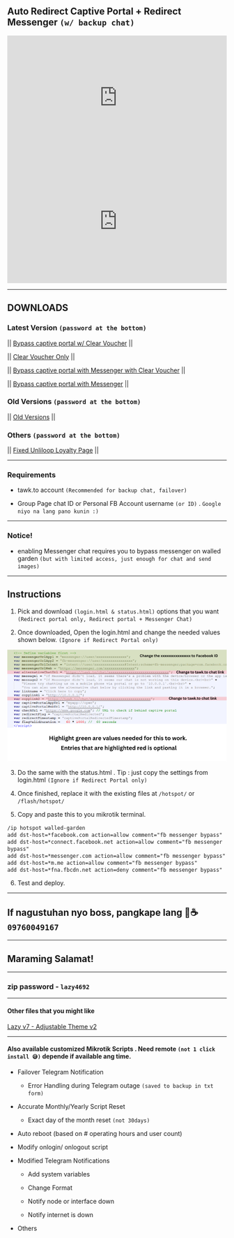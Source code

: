 ## Auto Redirect Captive Portal + Redirect Messenger `(w/ backup chat)`

<div class="video-container">
  <div class="video-wrapper">
    <iframe src="https://www.youtube.com/embed/vllGGkFhSF4?autoplay=1&mute=1&vq=hd1080" frameborder="0" allow="accelerometer; autoplay; encrypted-media; gyroscope; picture-in-picture" allowfullscreen></iframe>
  </div>
</div>

<div class="video-container">
  <div class="video-wrapper">
    <iframe src="https://www.youtube.com/embed/w9SFjzVCnEo?autoplay=1&mute=1&vq=hd1080" frameborder="0" allow="accelerometer; autoplay; encrypted-media; gyroscope; picture-in-picture" allowfullscreen></iframe>
  </div>
</div>

<style>
  .video-container {
    position: relative;
    width: 100%;
    padding-bottom: 56.25%; /* 16:9 aspect ratio (height / width) */
  }

  .video-wrapper,  .video-wrapper2 {
    position: absolute;
    top: 0;
    left: 0;
    width: 100%;
    height: 100%;
  }

  .video-wrapper iframe {
    width: 100%;
    height: 100%;
  }
</style>

---

## DOWNLOADS

### Latest Version `(password at the bottom)`

|| <a href="https://raw.githubusercontent.com/RMBDon/JuanfiMessengerChat/main/Bypass captive portal with clear voucher.zip" download>Bypass captive portal w/ Clear Voucher</a> || 

|| <a href="https://raw.githubusercontent.com/RMBDon/JuanfiMessengerChat/main/clear voucher only.zip" download>Clear Voucher Only</a> || 

|| <a href="https://raw.githubusercontent.com/RMBDon/JuanfiMessengerChat/main/Bypass captive portal with Messenger with Clear Voucher.zip" download>Bypass captive portal with Messenger with Clear Voucher</a> ||

|| <a href="https://raw.githubusercontent.com/RMBDon/JuanfiMessengerChat/main/Bypass captive portal with Messenger.zip" download>Bypass captive portal with Messenger</a> ||


### Old Versions `(password at the bottom)`

|| <a href="https://raw.githubusercontent.com/RMBDon/JuanfiMessengerChat/main/Old_versions.zip" download>Old Versions</a> ||


### Others `(password at the bottom)`

|| <a href="https://raw.githubusercontent.com/RMBDon/JuanfiMessengerChat/main/loyalty.zip" download>Fixed Unliloop Loyalty Page</a> ||



---

### Requirements

   - tawk.to account `(Recommended for backup chat, failover)`
        
   - Group Page chat ID or Personal FB Account username `(or ID)` . `Google niyo na lang pano kunin :)`

---

### Notice!

   - enabling Messenger chat requires you to bypass messenger on walled garden `(but with limited access, just enough for chat and send images)`

---

## Instructions

   1. Pick and download `(login.html & status.html)` options that you want `(Redirect portal only, Redirect portal + Messenger Chat)`

   2. Once downloaded, Open the login.html and change the needed values shown below. `(Ignore if Redirect Portal only)`

![Example Image](Parameters.png)

   3. Do the same with the status.html . Tip : just copy the settings from login.html `(Ignore if Redirect Portal only)`

   4. Once finished, replace it with the existing files at `/hotspot/` or `/flash/hotspot/`

   5. Copy and paste this to you mikrotik terminal.
         
    /ip hotspot walled-garden
    add dst-host=*facebook.com action=allow comment="fb messenger bypass"
    add dst-host=*connect.facebook.net action=allow comment="fb messenger bypass"
    add dst-host=*messenger.com action=allow comment="fb messenger bypass"
    add dst-host=*m.me action=allow comment="fb messenger bypass"
    add dst-host=*fna.fbcdn.net action=deny comment="fb messenger bypass"

   6. Test and deploy.

---

## If nagustuhan nyo boss, pangkape lang 🤣☕️ `09760049167` 

---

## Maraming Salamat!

---

### zip password - `lazy4692`

---

#### Other files that you might like

<a href="https://rmbdon.github.io/Lazy-Portal-v7-RMTheme-2/"> Lazy v7 - Adjustable Theme v2</a>

---

#### Also available customized Mikrotik Scripts . Need remote `(not 1 click install 😅)` depende if available ang time.

  - Failover Telegram Notification

    - Error Handling during Telegram outage `(saved to backup in txt form)`

  - Accurate Monthly/Yearly Script Reset

    - Exact day of the month reset `(not 30days)`

  - Auto reboot (based on # operating hours and user count)

  - Modify onlogin/ onlogout script

  - Modified Telegram Notifications

    - Add system variables

    - Change Format

    - Notify node or interface down

    - Notify internet is down

  - Others
